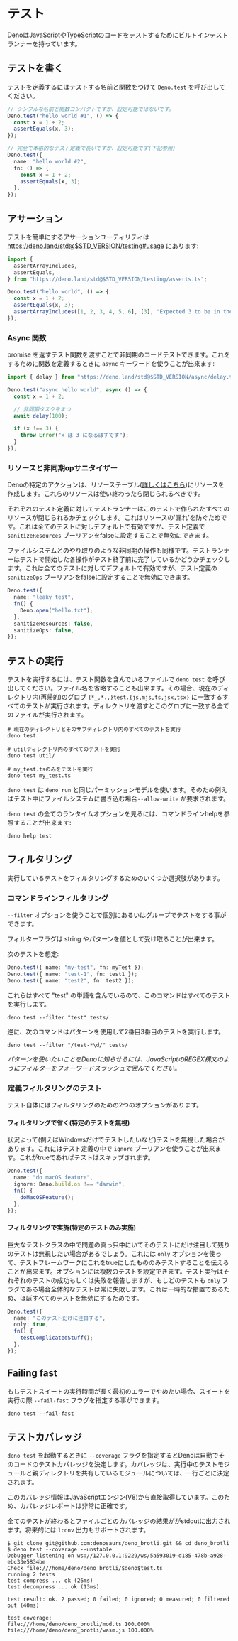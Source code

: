 <!-- # Testing -->
# テスト

<!--
Deno has a built-in test runner that you can use for testing JavaScript or
TypeScript code.
-->
DenoはJavaScriptやTypeScriptのコードをテストするためにビルトインテストランナーを持っています。

<!-- ## Writing tests -->
## テストを書く

<!--
To define a test you need to call `Deno.test` with a name and function to be
tested. There are two styles you can use.
-->
テストを定義するにはテストする名前と関数をつけて `Deno.test` を呼び出してください。

<!--
```ts
// Simple name and function, compact form, but not configurable
Deno.test("hello world #1", () => {
  const x = 1 + 2;
  assertEquals(x, 3);
});

// Fully fledged test definition, longer form, but configurable (see below)
Deno.test({
  name: "hello world #2",
  fn: () => {
    const x = 1 + 2;
    assertEquals(x, 3);
  },
});
```
-->
```ts
// シンプルな名前と関数コンパクトですが、設定可能ではないです。
Deno.test("hello world #1", () => {
  const x = 1 + 2;
  assertEquals(x, 3);
});

// 完全で本格的なテスト定義で長いですが、設定可能です(下記参照)
Deno.test({
  name: "hello world #2",
  fn: () => {
    const x = 1 + 2;
    assertEquals(x, 3);
  },
});
```

<!-- ## Assertions -->
## アサーション

<!--
There are some useful assertion utilities at
https://deno.land/std@$STD_VERSION/testing#usage to make testing easier:
-->
テストを簡単にするアサーションユーティリティは https://deno.land/std@$STD_VERSION/testing#usage にあります:

```ts
import {
  assertArrayIncludes,
  assertEquals,
} from "https://deno.land/std@$STD_VERSION/testing/asserts.ts";

Deno.test("hello world", () => {
  const x = 1 + 2;
  assertEquals(x, 3);
  assertArrayIncludes([1, 2, 3, 4, 5, 6], [3], "Expected 3 to be in the array");
});
```

<!-- ### Async functions -->
### Async 関数

<!--
You can also test asynchronous code by passing a test function that returns a
promise. For this you can use the `async` keyword when defining a function:
-->
promise を返すテスト関数を渡すことで非同期のコードテストできます。これをするために関数を定義するときに `async` キーワードを使うことが出来ます:

<!--
```ts
import { delay } from "https://deno.land/std@$STD_VERSION/async/delay.ts";

Deno.test("async hello world", async () => {
  const x = 1 + 2;

  // await some async task
  await delay(100);

  if (x !== 3) {
    throw Error("x should be equal to 3");
  }
});
```
-->
```ts
import { delay } from "https://deno.land/std@$STD_VERSION/async/delay.ts";

Deno.test("async hello world", async () => {
  const x = 1 + 2;

  // 非同期タスクをまつ
  await delay(100);

  if (x !== 3) {
    throw Error("x は 3 になるはずです");
  }
});
```

<!-- ### Resource and async op sanitizers -->
### リソースと非同期opサニタイザー

<!--
Certain actions in Deno create resources in the resource table
([learn more here](./contributing/architecture.md)). These resources should be
closed after you are done using them.
-->
Denoの特定のアクションは、リソーステーブル([詳しくはこちら](./contributing/architecture.md))にリソースを作成します。これらのリソースは使い終わったら閉じられるべきです。

<!--
For each test definition, the test runner checks that all resources created in
this test have been closed. This is to prevent resource 'leaks'. This is enabled
by default for all tests, but can be disabled by setting the `sanitizeResources`
boolean to false in the test definition.
-->
それぞれのテスト定義に対してテストランナーはこのテストで作られたすべてのリソースが閉じられるかチェックします。これはリソースの'漏れ'を防ぐためです。これは全てのテストに対しデフォルトで有効ですが、テスト定義で `sanitizeResources` ブーリアンをfalseに設定することで無効にできます。

<!--
The same is true for async operation like interacting with the filesystem. The
test runner checks that each operation you start in the test is completed before
the end of the test. This is enabled by default for all tests, but can be
disabled by setting the `sanitizeOps` boolean to false in the test definition.
-->
ファイルシステムとのやり取りのような非同期の操作も同様です。テストランナーはテストで開始した各操作がテスト終了前に完了しているかどうかチェックします。これは全てのテストに対してデフォルトで有効ですが、テスト定義の `sanitizeOps` ブーリアンをfalseに設定することで無効にできます。

```ts
Deno.test({
  name: "leaky test",
  fn() {
    Deno.open("hello.txt");
  },
  sanitizeResources: false,
  sanitizeOps: false,
});
```

<!-- ## Running tests -->
## テストの実行

<!--
To run the test, call `deno test` with the file that contains your test
function. You can also omit the file name, in which case all tests in the
current directory (recursively) that match the glob
`{*_,*.,}test.{js,mjs,ts,jsx,tsx}` will be run. If you pass a directory, all
files in the directory that match this glob will be run.
-->
テストを実行するには、テスト関数を含んでいるファイルで `deno test` を呼び出してください。ファイル名を省略することも出来ます。その場合、現在のディレクトリ内(再帰的)のグロブ `{*_,*.,}test.{js,mjs,ts,jsx,tsx}` に一致するすべてのテストが実行されます。ディレクトリを渡すとこのグロブに一致する全てのファイルが実行されます。

<!--
```shell
# Run all tests in the current directory and all sub-directories
deno test

# Run all tests in the util directory
deno test util/

# Run just my_test.ts
deno test my_test.ts
```
-->
```shell
# 現在のディレクトリとそのサブディレクトリ内のすべてのテストを実行
deno test

# utilディレクトリ内のすべてのテストを実行
deno test util/

# my_test.tsのみをテストを実行
deno test my_test.ts
```

<!--
`deno test` uses the same permission model as `deno run` and therefore will
require, for example, `--allow-write` to write to the file system during
testing.
-->
`deno test` は `deno run` と同じパーミッションモデルを使います。そのため例えばテスト中にファイルシステムに書き込む場合`--allow-write` が要求されます。

<!--
To see all runtime options with `deno test`, you can reference the command line
help:
-->
`deno test` の全てのランタイムオプションを見るには、コマンドラインhelpを参照することが出来ます:

```shell
deno help test
```

<!-- ## Filtering -->
## フィルタリング

<!-- There are a number of options to filter the tests you are running. -->
実行しているテストをフィルタリングするためのいくつか選択肢があります。

<!-- ### Command line filtering -->
### コマンドラインフィルタリング

<!--
Tests can be run individually or in groups using the command line `--filter`
option.
-->
`--filter` オプションを使うことで個別にあるいはグループでテストをする事ができます。

<!-- The filter flags accept a string or a pattern as value. -->
フィルターフラグは string やパターンを値として受け取ることが出来ます。

<!-- Assuming the following tests: -->
次のテストを想定:

```ts
Deno.test({ name: "my-test", fn: myTest });
Deno.test({ name: "test-1", fn: test1 });
Deno.test({ name: "test2", fn: test2 });
```

<!--
This command will run all of these tests because they all contain the word
"test".
-->
これらはすべて "test" の単語を含んでいるので、このコマンドはすべてのテストを実行します。

```shell
deno test --filter "test" tests/
```

<!--
On the flip side, the following command uses a pattern and will run the second
and third tests.
-->
逆に、次のコマンドはパターンを使用して2番目3番目のテストを実行します。

```shell
deno test --filter "/test-*\d/" tests/
```

<!--
_To let Deno know that you want to use a pattern, wrap your filter with
forward-slashes like the JavaScript syntactic sugar for a REGEX._
-->
_パターンを使いたいことをDenoに知らせるには、JavaScriptのREGEX構文のようにフィルターをフォーワードスラッシュで囲んでください。_

<!-- ### Test definition filtering -->
### 定義フィルタリングのテスト

<!-- Within the tests themselves, you have two options for filtering. -->
テスト自体にはフィルタリングのための2つのオプションがあります。

<!-- #### Filtering out (Ignoring these tests) -->
#### フィルタリングで省く(特定のテストを無視)

<!--
Sometimes you want to ignore tests based on some sort of condition (for example
you only want a test to run on Windows). For this you can use the `ignore`
boolean in the test definition. If it is set to true the test will be skipped.
-->
状況よって(例えばWindowsだけでテストしたいなど)テストを無視した場合があります。これにはテスト定義の中で `ignore` ブーリアンを使うことが出来ます。これがtrueであればテストはスキップされます。

```ts
Deno.test({
  name: "do macOS feature",
  ignore: Deno.build.os !== "darwin",
  fn() {
    doMacOSFeature();
  },
});
```

<!-- #### Filtering in (Only run these tests) -->
#### フィルタリングで実施(特定のテストのみ実施)

<!--
Sometimes you may be in the middle of a problem within a large test class and
you would like to focus on just that test and ignore the rest for now. For this
you can use the `only` option to tell the test framework to only run tests with
this set to true. Multiple tests can set this option. While the test run will
report on the success or failure of each test, the overall test run will always
fail if any test is flagged with `only`, as this is a temporary measure only
which disables nearly all of your tests.
-->
巨大なテストクラスの中で問題の真っ只中にいてそのテストにだけ注目して残りのテストは無視したい場合があるでしょう。これには `only` オプションを使って、テストフレームワークにこれをtrueにしたもののみテストすることを伝えることが出来ます。オプションには複数のテストを設定できます。テスト実行はそれぞれのテストの成功もしくは失敗を報告しますが、もしどのテストも `only` フラグである場合全体的なテストは常に失敗します。これは一時的な措置であるため、ほぼすべてのテストを無効にするためです。

<!--
```ts
Deno.test({
  name: "Focus on this test only",
  only: true,
  fn() {
    testComplicatedStuff();
  },
});
```
-->
```ts
Deno.test({
  name: "このテストだけに注目する",
  only: true,
  fn() {
    testComplicatedStuff();
  },
});
```

## Failing fast

<!--
If you have a long running test suite and wish for it to stop on the first
failure, you can specify the `--fail-fast` flag when running the suite.
-->
もしテストスイートの実行時間が長く最初のエラーでやめたい場合、スイートを実行の際 `--fail-fast` フラグを指定する事ができます。

```shell
deno test --fail-fast
```

<!-- ## Test coverage -->
## テストカバレッジ

<!--
Deno will automatically determine test coverage for your code if you specify the
`--coverage` flag when starting `deno test`. Coverage is determined on a line by
line basis for modules that share the parent directory with at-least one test
module that is being executed.
-->
`deno test` を起動するときに `--coverage` フラグを指定するとDenoは自動でそのコードのテストカバレッジを決定します。カバレッジは、実行中のテストモジュールと親ディレクトリを共有しているモジュールについては、一行ごとに決定されます。

<!--
This coverage information is acquired directly from the JavaScript engine (V8).
Because of this, the coverage reports are very accurate.
-->
このカバレッジ情報はJavaScriptエンジン(V8)から直接取得しています。このため、カバレッジレポートは非常に正確です。

<!--
When all tests are done running a summary of coverage per file is printed to
stdout. In the future there will be support for `lcov` output too.
-->
全てのテストが終わるとファイルごとのカバレッジの結果ががstdoutに出力されます。将来的には `lconv` 出力もサポートされます。

```
$ git clone git@github.com:denosaurs/deno_brotli.git && cd deno_brotli
$ deno test --coverage --unstable
Debugger listening on ws://127.0.0.1:9229/ws/5a593019-d185-478b-a928-ebc33e5834be
Check file:///home/deno/deno_brotli/$deno$test.ts
running 2 tests
test compress ... ok (26ms)
test decompress ... ok (13ms)

test result: ok. 2 passed; 0 failed; 0 ignored; 0 measured; 0 filtered out (40ms)

test coverage:
file:///home/deno/deno_brotli/mod.ts 100.000%
file:///home/deno/deno_brotli/wasm.js 100.000%
```
